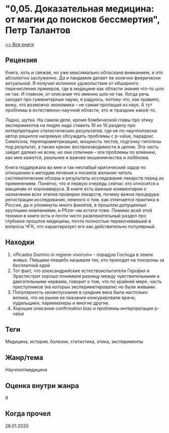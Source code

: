 # "0,05. Доказательная медицина: от магии до поисков бессмертия", Петр Талантов

[<< Все книги](../README.md)

## Рецензия

Книга, хоть и свежая, но уже максимально обласкана вниманием, и это абсолютно заслуженно. Да и пандемия делает ее конечно феерически актуальной. Я получил истинное удовольствие от обширного перечисления примеров, где в медицине как области знания что-то шло не так. И главное, от описания что именно шло не так. Когда речь заходит про гуманитарные науки, я радуюсь, потому что, как правило, вижу, что возможно экономика – не самая пропащая из наук. А тут проблемы в естественно-научной области, это ж праздник какой-то.

Ладно, шутка. На самом деле, кроме бомбической главы про этику экспериментов на людях надо ставить 10 из 10 разделу про интерпретацию статистических результатов, где не по-научпоповски автор решился напрямую обсуждать проблемы с p-value, парадокс Симпсона, перепараметризацию, мощность тестов, подгонку гипотезы под результат, а также кризис воспроизводимости в целом. Эта часть зайдет далеко не всем, но она отличная – эти проблемы по влиянию, как мне кажется, реальнее и важнее мошенничества и лоббизма.

Книга поддержала во мне и так неслабый критический задор по отношению к методам лечения и посеяла желание читать систематические обзоры и результаты исследования лекарств перед их применением. Понятно, что в первую очередь сейчас это относится к вакцинам от коронавируса. В книге есть важные комментарии о назначении всех этапов проверки лекарств, почему важна процедура регистрации исследования, немного о том, как отличается практика в России, да и упомянуты много факапов, в прошлом допущенных крупными компаниями, и Pfizer-ом кстати тоже. Помимо всей этой техники в книге есть и почти чисто развлекательный раздел про глубокое прошлое медицины, почти полностью перекочевавший в вопросы ЧГК, что характеризует его как действительно популярный.


## Находки

1. «Plcaebo Domino in regione vivorum» - порадую Господа в земле живых. Певцами плацебо называли тех, кто приходит на похороны за бесплатной едой
2.  Тот факт, что александрийские естествоиспытатели Герофил и Эрастистрат хорошо понимали разницу между чувствительными и двигательными нервами, говорит о том, что по крайней мере, часть преступников (на которых экспериметировали) не были живыми.
3. Популярность кровопускания в средние века была настолько велика, что на рынке ее оказания конкурировали врачи, лудильщики, парикмахеры и многие другие.
4. Хорошее описание confirmation bias и проблемы интерпретации p-value


## Теги

Медицина, история, болезни, статистика, этика, эксперименты

## Жанр/тема

Научпоп/медицина

## Оценка внутри жанра

9

## Когда прочел

28.01.2020
